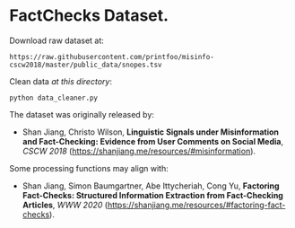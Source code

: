 # FactChecks Dataset.

Download raw dataset at:
```
https://raw.githubusercontent.com/printfoo/misinfo-cscw2018/master/public_data/snopes.tsv
```

Clean data *at this directory*:
```
python data_cleaner.py
```

The dataset was originally released by:  
- Shan Jiang, Christo Wilson, **Linguistic Signals under Misinformation and Fact-Checking: Evidence from User Comments on Social Media**, *CSCW 2018* (https://shanjiang.me/resources/#misinformation).

Some processing functions may align with:
- Shan Jiang, Simon Baumgartner, Abe Ittycheriah, Cong Yu, **Factoring Fact-Checks: Structured Information Extraction from Fact-Checking Articles**, *WWW 2020* (https://shanjiang.me/resources/#factoring-fact-checks).
